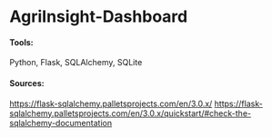# AgriInsight-Dashboard

#### Tools: 
Python, Flask, SQLAlchemy, SQLite

#### Sources:
https://flask-sqlalchemy.palletsprojects.com/en/3.0.x/
https://flask-sqlalchemy.palletsprojects.com/en/3.0.x/quickstart/#check-the-sqlalchemy-documentation

